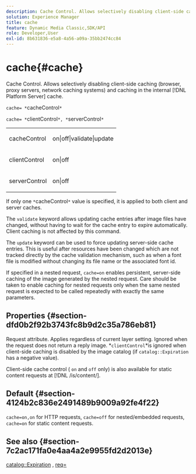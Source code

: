 ```yaml
---
description: Cache Control. Allows selectively disabling client-side caching (browser, proxy servers, network caching systems) and caching in the internal [!DNL Platform Server] cache.
solution: Experience Manager
title: cache
feature: Dynamic Media Classic,SDK/API
role: Developer,User
exl-id: 8b631836-e5a8-4a56-a09a-35bb2474cc84
---
```

# cache{#cache}

Cache Control. Allows selectively disabling client-side caching (browser, proxy servers, network caching systems) and caching in the internal [!DNL Platform Server] cache.

 `cache= *`cacheControl`*`

`cache= *`clientControl`*, *`serverControl`*`

<table id="simpletable_70ACECAEA02F400C83B598FA13F1D00B"> 
 <tr class="strow"> 
  <td class="stentry"> <p><span class="codeph"> <span class="varname"> cacheControl</span></span> </p> </td> 
  <td class="stentry"> <p><span class="codeph"> on|off|validate|update</span> </p> </td> 
 </tr> 
 <tr class="strow"> 
  <td class="stentry"> <p><span class="codeph"> <span class="varname"> clientControl</span></span> </p></td> 
  <td class="stentry"> <p><span class="codeph"> on|off</span> </p></td> 
 </tr> 
 <tr class="strow"> 
  <td class="stentry"> <p><span class="codeph"> <span class="varname"> serverControl</span></span> </p></td> 
  <td class="stentry"> <p><span class="codeph"> on|off</span> </p></td> 
 </tr> 
</table>

If only one `*`cacheControl`*` value is specified, it is applied to both client and server caches.

The `validate` keyword allows updating cache entries after image files have changed, without having to wait for the cache entry to expire automatically. Client caching is not affected by this command.

The `update` keyword can be used to force updating server-side cache entries. This is useful after resources have been changed which are not tracked directly by the cache validation mechanism, such as when a font file is modified without changing its file name or the associated font id.

If specified in a nested request, `cache=on` enables persistent, server-side caching of the image generated by the nested request. Care should be taken to enable caching for nested requests only when the same nested request is expected to be called repeatedly with exactly the same parameters.

## Properties {#section-dfd0b2f92b3743fc8b9d2c35a786eb81}

Request attribute. Applies regardless of current layer setting. Ignored when the request does not return a reply image. *`clientControl`*is ignored when client-side caching is disabled by the image catalog (if `catalog::Expiration` has a negative value).

Client-side cache control ( `on` and `off` only) is also available for static content requests at [!DNL /is/content/].

## Default {#section-4124b2c836e2491489b9009a92fe4f22}

`cache=on,on` for HTTP requests, `cache=off` for nested/embedded requests, `cache=on` for static content requests.

## See also {#section-7c2ac171fa0e4aa4a2e9955fd2d2013e}

[catalog::Expiration](../../../../../is-api/image-catalog/image-serving-api-ref/c-image-catalog-reference/c-image-svg-data-reference/c-image-data-reference/r-expiration-cat.md#reference-a7afd668ecbb4d2da65d86259aa6a28a) , [req=](../../../../../is-api/http-ref/image-serving-api-ref/c-http-protocol-reference/c-command-reference/r-req/r-req.md#reference-907cdb4a97034db7ad94695f25552e76)
